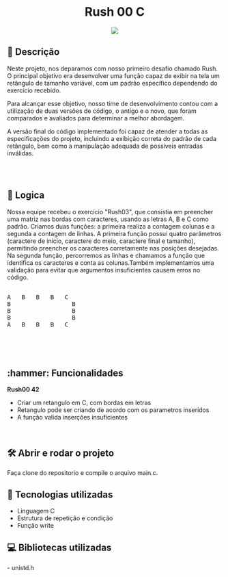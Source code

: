 
<h1 align="center"> Rush 00 C </h1>
<p align="center">
<img src="http://img.shields.io/static/v1?label=STATUS&message=%20CONCLUIDO&color=GREEN&style=for-the-badge"/>
</p>
 
<h2 align="left"> 📖 Descrição </h2>

Neste projeto, nos deparamos com nosso primeiro desafio chamado Rush. O principal objetivo era desenvolver uma função capaz de exibir na tela um retângulo de tamanho variável, com um padrão específico dependendo do exercício recebido.

Para alcançar esse objetivo, nosso time de desenvolvimento contou com a utilização de duas versões de código, o antigo e o novo, que foram comparados e avaliados para determinar a melhor abordagem.

A versão final do código implementado foi capaz de atender a todas as especificações do projeto, incluindo a exibição correta do padrão de cada retângulo, bem como a manipulação adequada de possíveis entradas inválidas.

<br><br>
<h2 align="left"> 📖 Logica </h2>

Nossa equipe recebeu o exercício "Rush03", que consistia em preencher uma matriz nas bordas com caracteres, usando as letras A, B e C como padrão. Criamos duas funções: a primeira realiza a contagem colunas e a segunda a contagem de linhas. A primeira função possui quatro parâmetros (caractere de início, caractere do meio, caractere final e tamanho), permitindo preencher os caracteres corretamente nas posições desejadas.
Na segunda função, percorremos as linhas e chamamos a função que identifica os caracteres e conta as colunas.Também implementamos uma validação para evitar que argumentos insuficientes causem erros no código.

<pre>

A	B	B	B	C
B				  B
B				  B
B				  B
A	B	B	B	C

</pre>


<br><br>

<h2 align="left">:hammer: Funcionalidades</h2>

<strong>Rush00 42</strong>
        
- Criar um retangulo em C, com bordas em letras
- Retangulo pode ser criando de acordo com os parametros inseridos
- A função valida inserções insuficientes


<br>
<h2>🛠️ Abrir e rodar o projeto</h2>

Faça clone do repositorio e compile o arquivo main.c.

<h2> 🧑 Tecnologias utilizadas </h2>

- Linguagem C 
- Estrutura de repetição e condição
- Função write


<h2> 💻 Bibliotecas utilizadas </h2>
- unistd.h
